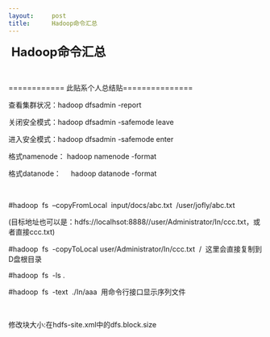 ```yaml
---
layout:     post
title:      Hadoop命令汇总
---
```

<div id="article_content" class="article_content clearfix csdn-tracking-statistics" data-pid="blog" data-mod="popu_307" data-dsm="post">
								            <link rel="stylesheet" href="https://csdnimg.cn/release/phoenix/template/css/ck_htmledit_views-f76675cdea.css">
						<div class="htmledit_views" id="content_views">
                
<p><strong><span style="font-size:24px;"> Hadoop命令汇总</span></strong></p>
<p><strong><span style="font-size:24px;"></span></strong> </p>
<p>============ 此贴系个人总结贴===============</p>
<p>查看集群状况：hadoop dfsadmin -report</p>
<p>关闭安全模式：hadoop dfsadmin -safemode leave</p>
<p>进入安全模式：hadoop dfsadmin -safemode enter</p>
<p>格式namenode： hadoop namenode -format</p>
<p>格式datanode：     hadoop datanode -format</p>
<p> </p>
<p>#hadoop  fs  –copyFromLocal  input/docs/abc.txt  /user/jofly/abc.txt </p>
<p>(目标地址也可以是：hdfs://localhsot:8888//user/Administrator/In/ccc.txt，或者直接ccc.txt)</p>
<p>#hadoop  fs  -copyToLocal user/Administrator/In/ccc.txt  /  这里会直接复制到D盘根目录</p>
<p>#hadoop  fs  -ls .</p>
<p>#hadoop  fs  -text  ./In/aaa  用命令行接口显示序列文件</p>
<p></p>
<p> </p>
<p>修改块大小:在hdfs-site.xml中的dfs.block.size</p>
            </div>
                </div>